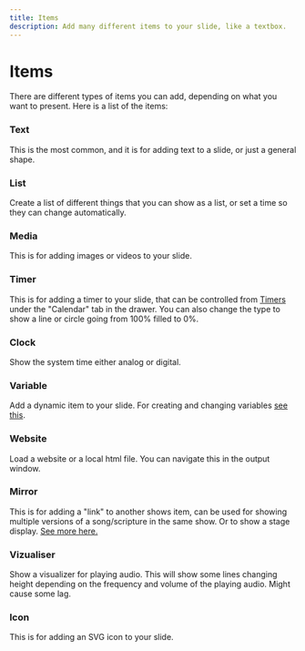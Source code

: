 ```yaml
---
title: Items
description: Add many different items to your slide, like a textbox.
---
```


# Items

There are different types of items you can add, depending on what you want to present. Here is a list of the items:

### Text

This is the most common, and it is for adding text to a slide, or just a general shape.

### List

Create a list of different things that you can show as a list, or set a time so they can change automatically.

### Media

This is for adding images or videos to your slide.

### Timer

This is for adding a timer to your slide, that can be controlled from [Timers](./calendar#timers) under the "Calendar" tab in the drawer. You can also change the type to show a line or circle going from 100% filled to 0%.

### Clock

Show the system time either analog or digital.

### Variable

Add a dynamic item to your slide. For creating and changing variables [see this](./overlays#variables).

### Website

Load a website or a local html file. You can navigate this in the output window.

### Mirror

This is for adding a "link" to another shows item, can be used for showing multiple versions of a song/scripture in the same show. Or to show a stage display. [See more here.](./mirrors)

### Vizualiser

Show a visualizer for playing audio. This will show some lines changing height depending on the frequency and volume of the playing audio. Might cause some lag.

### Icon

This is for adding an SVG icon to your slide.
